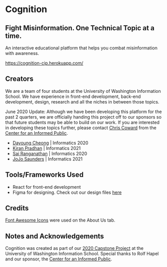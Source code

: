 # Cognition
## Fight Misinformation. One Technical Topic at a time.
An interactive educational platform that helps you combat misinformation with awareness.

https://cognition-cip.herokuapp.com/

## Creators
We are a team of four students at the University of Washington Information School. We have experience in front-end development, back-end development, design, research and all the  niches in between those topics.

June 2020 Update: Although we have been developing this platform for the past 2 quarters, we are officially handing this project off to our sponsors so that future students may be able to build on our work. If you are interested in  developing these topics further, please contact [Chris Coward](mailto:ccoward@uw.edu) from the [Center for an Informed Public](https://www.cip.uw.edu/).

- [Dayoung Cheong](mailto:cheongdayoung@gmail.com) | Informatics 2020
- [Kiran Pradhan](mailto:pradhan.kiran786@gmail.com) | Informatics 2021
- [Sai Ranganathan](mailto:sr52@uw.edu) | Informatics 2020
- [JoJo Saunders](mailto:jojosaunders99@gmail.com) | Informatics 2021

## Tools/Frameworks Used
- React for front-end development
- Figma for designing. Check out our design files [here](https://www.figma.com/file/oSFcV884FaCDZni7nYTsGT/Cognition-Screens?node-id=0%3A1)

## Credits
[Font Awesome Icons](https://fontawesome.com/license) were used on the About Us tab.

## Notes and Acknowledgements
Cognition was created as part of our [2020 Capstone Project](https://ischool.uw.edu/capstone) at the University of Washington Information School. Special thanks to Rolf Hapel and our sponsor, the [Center for an Informed Public](https://www.cip.uw.edu/).
